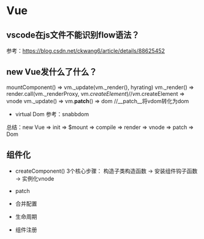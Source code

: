 # Vue

## vscode在js文件不能识别flow语法？
参考：https://blog.csdn.net/ckwang6/article/details/88625452

## new Vue发什么了什么？
mountComponent() => vm._update(vm._render(), hyrating)
  vm._render() => render.call(vm._renderProxy, vm.$createElement) //vm.$createElement => vnode
  vm._update() => vm.__patch__() => dom //__patch__将vdom转化为dom
  
* virtual Dom
参考：snabbdom

总结：new Vue => init => $mount =>  compile => render => vnode => patch => Dom


## 组件化
* createComponent()
  3个核心步骤： 构造子类构造函数 -> 安装组件钩子函数 -> 实例化vnode

* patch

* 合并配置
  
* 生命周期
  
* 组件注册
  
